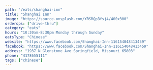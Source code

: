 ```yaml
---
path: "/eats/shanghai-inn"
title: "Shanghai Inn"
image: "https://source.unsplash.com/YRSRQpBfsj4/400x300"
orderops: ["drive-thru"]
category: "eats"
hours: "10:30am-8:30pm Monday through Sunday"
eatsType: "Chinese"
website: "https://www.facebook.com/Shanghai-Inn-116154048413459"
facebook: "https://www.facebook.com/Shanghai-Inn-116154048413459"
address: "1937 N Glenstone Ave Springfield, Missouri 65803"
phone: "4178655111"
tags: ["chinese"]
---
```

